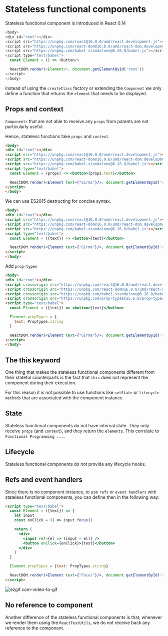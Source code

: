# Stateless functional components

Stateless functional component is introduced in React 0.14

```javascript
<body>
<div id="root"></div>
<script src="https://unpkg.com/react@16.0.0/umd/react.development.js"></script>
<script src="https://unpkg.com/react-dom@16.0.0/umd/react-dom.development.js"></script>
<script src="https://unpkg.com/babel-standalone@6.26.0/babel.js"></script>
<script type="text/babel">
  const Element = () => <button/>

  ReactDOM.render(<Element/>, document.getElementById('root'))
</script>
</body>
```

Instead of using the `createClass` factory or extending the `Component` we only define a function that returns the `element` that needs to be displayed. 

## Props and context
`Components` that are not able to receive any `props` from parents are not particularly useful. 

Hence, stateless functions take `props` and `context`.

```html
<body>
<div id="root"></div>
<script src="https://unpkg.com/react@16.0.0/umd/react.development.js"></script>
<script src="https://unpkg.com/react-dom@16.0.0/umd/react-dom.development.js"></script>
<script src="https://unpkg.com/babel-standalone@6.26.0/babel.js"></script>
<script type="text/babel">
  const Element = (props) => <button>{props.text}</button>

  ReactDOM.render(<Element text={"Girma"}/>, document.getElementById('root'))
</script>
</body>
```

We can use ES2015 destructing for concise syntax.  

```html
<body>
<div id="root"></div>
<script src="https://unpkg.com/react@16.0.0/umd/react.development.js"></script>
<script src="https://unpkg.com/react-dom@16.0.0/umd/react-dom.development.js"></script>
<script src="https://unpkg.com/babel-standalone@6.26.0/babel.js"></script>
<script type="text/babel">
  const Element = ({text}) => <button>{text}</button>

  ReactDOM.render(<Element text={"Girma"}/>, document.getElementById('root'))
</script>
</body>
```

Add `prop-types`

```html
<body>
<div id="root"></div>
<script crossorigin src="https://unpkg.com/react@16.0.0/umd/react.development.js"></script>
<script crossorigin src="https://unpkg.com/react-dom@16.0.0/umd/react-dom.development.js"></script>
<script crossorigin src="https://unpkg.com/babel-standalone@6.26.0/babel.js"></script>
<script crossorigin src="https://unpkg.com/prop-types@15.6.0/prop-types.js"></script>
<script type="text/babel">
  const Element = ({text}) => <button>{text}</button>

  Element.propTypes = {
    text: PropTypes.string
  }

  ReactDOM.render(<Element text={"Girma"}/>, document.getElementById('root'))
</script>
</body>
```

## The this keyword
One thing that makes the stateless functional components different from their stateful counterparts is the fact that `this` does not represent the component during their execution. 

For this reason it is not possible to use functions like `setState` or `lifecycle methods` that are associated with the component instance. 

## State
Stateless functional components do not have internal state. They only receive `props` (and `context`), and they return the `elements`. This correlate to `Functional Programming ...`. 

 
## Lifecycle
Stateless functional components do not provide any lifecycle hooks. 

## Refs and event handlers 
Since there is no component instance, to use `refs` or `event handlers` with stateless functional components, you can define then in the following way: 

```html
<script type="text/babel">
  const Element = ({text}) => {
    let input
    const onClick = () => input.focus()

    return (
      <div>
        <input ref={el => (input = el)} />
        <button onClick={onClick}>{text}</button>
      </div>
    )
  }

  Element.propTypes = {text: PropTypes.string}

  ReactDOM.render(<Element text={"Focus"}/>, document.getElementById('root'))
</script>
```

![ezgif com-video-to-gif](https://user-images.githubusercontent.com/5876481/34075471-b5402308-e27c-11e7-8c0b-c3bd079d05c5.gif)


## No reference to component
Another difference of the stateless functional components is that, whenever we render them using the `ReactTestUtils`, we do not receive back any reference to the component. 